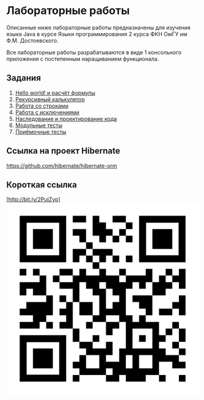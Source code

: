 # Лабораторные работы

Описанные ниже лабораторные работы предназначены для изучения языка Java в курсе Языки программирования 2 курса ФКН ОмГУ им Ф.М. Достоевского.

Все лабораторные работы разрабатываются в виде 1 консольного приложения с постепенным наращиванием функционала.

## Задания

1. [Hello world! и расчёт формулы](./Labs/Lab01.md)
2. [Рекурсивный калькулятор](./Labs/Lab02.md)
3. [Работа со строками](./Labs/Lab03.md)
4. [Работа с исключениями](./Labs/Lab04.md)
5. [Наследование и проектирование кода](./Labs/Lab05.md)
6. [Модульные тесты](./Labs/Lab06.md)
7. [Приёмочные тесты](./Labs/Lab07.md)

## Ссылка на проект Hibernate
<https://github.com/hibernate/hibernate-orm>

## Короткая ссылка

[http://bit.ly/2PuIZyp]
![QR](./Files/qr-code.png)
